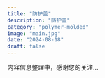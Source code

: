 ```yaml
---
title: "防护盖"
description: "防护盖"
category: "polymer-molded"
image: "main.jpg"
date: "2024-08-18"
draft: false
---
```


内容信息整理中，感谢您的关注...